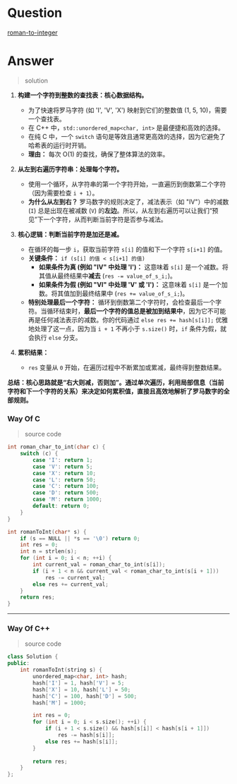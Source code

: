 # Question

[roman-to-integer](https://leetcode.cn/problems/roman-to-integer/)



# Answer

> solution


1.  **构建一个字符到整数的查找表：核心数据结构。**
    *   为了快速将罗马字符 (如 'I', 'V', 'X') 映射到它们的整数值 (1, 5, 10)，需要一个查找表。
    *   在 C++ 中，`std::unordered_map<char, int>` 是最便捷和高效的选择。
    *   在纯 C 中，一个 `switch` 语句是等效且通常更高效的选择，因为它避免了哈希表的运行时开销。
    *   **理由：** 每次 O(1) 的查找，确保了整体算法的效率。

2.  **从左到右遍历字符串：处理每个字符。**
    *   使用一个循环，从字符串的第一个字符开始，一直遍历到倒数第二个字符（因为需要检查 `i + 1`）。
    *   **为什么从左到右？** 罗马数字的规则决定了，减法表示（如 "IV"）中的减数 (`I`) 总是出现在被减数 (`V`) 的**左边**。所以，从左到右遍历可以让我们“预见”下一个字符，从而判断当前字符是否参与减法。

3.  **核心逻辑：判断当前字符是加还是减。**
    *   在循环的每一步 `i`，获取当前字符 `s[i]` 的值和下一个字符 `s[i+1]` 的值。
    *   **关键条件：** `if (s[i] 的值 < s[i+1] 的值)`
        *   **如果条件为真 (例如 "IV" 中处理 'I')：** 这意味着 `s[i]` 是一个减数。将其值从最终结果中**减去** (`res -= value_of_s_i;`)。
        *   **如果条件为假 (例如 "VI" 中处理 'V' 或 'I')：** 这意味着 `s[i]` 是一个加数。将其值加到最终结果中 (`res += value_of_s_i;`)。
    *   **特别处理最后一个字符：** 循环到倒数第二个字符时，会检查最后一个字符。当循环结束时，**最后一个字符的值总是被加到结果中**，因为它不可能再是任何减法表示的减数。你的代码通过 `else res += hash[s[i]];` 优雅地处理了这一点，因为当 `i + 1` 不再小于 `s.size()` 时，`if` 条件为假，就会执行 `else` 分支。

4.  **累积结果：**
    *   `res` 变量从 `0` 开始，在遍历过程中不断累加或累减，最终得到整数结果。

**总结：核心思路就是“右大则减，否则加”。通过单次遍历，利用局部信息（当前字符和下一个字符的关系）来决定如何累积值，直接且高效地解析了罗马数字的全部规则。**

### Way Of C

> source code

```c
int roman_char_to_int(char c) {
    switch (c) {
        case 'I': return 1;
        case 'V': return 5;
        case 'X': return 10;
        case 'L': return 50;
        case 'C': return 100;
        case 'D': return 500;
        case 'M': return 1000;
        default: return 0;
    }
}

int romanToInt(char* s) {
    if (s == NULL || *s == '\0') return 0;
    int res = 0;
    int n = strlen(s);
    for (int i = 0; i < n; ++i) {
        int current_val = roman_char_to_int(s[i]);
        if (i + 1 < n && current_val < roman_char_to_int(s[i + 1]))
            res -= current_val;
        else res += current_val;
    }
    return res;
}
```

---

### Way Of C++

> source code

```c++
class Solution {
public:
    int romanToInt(string s) {
        unordered_map<char, int> hash;
        hash['I'] = 1, hash['V'] = 5;
        hash['X'] = 10, hash['L'] = 50;
        hash['C'] = 100, hash['D'] = 500;
        hash['M'] = 1000;

        int res = 0;
        for (int i = 0; i < s.size(); ++i) {
            if (i + 1 < s.size() && hash[s[i]] < hash[s[i + 1]])
                res -= hash[s[i]];
            else res += hash[s[i]];
        }
        
        return res;
    }
};
```

